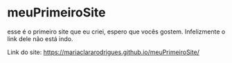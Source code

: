# meuPrimeiroSite
esse é o primeiro site que eu criei, espero que vocês gostem.
Infelizmente o link dele não está indo.

Link do site: https://mariaclararodrigues.github.io/meuPrimeiroSite/
